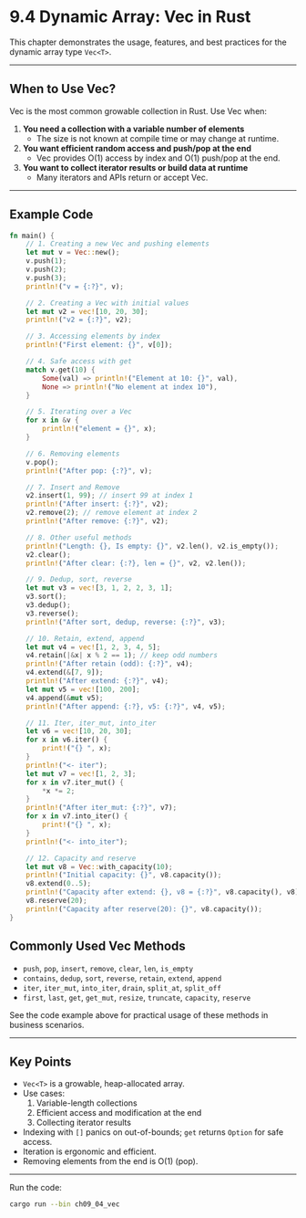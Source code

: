 # 9.4 Dynamic Array: Vec<T> in Rust

This chapter demonstrates the usage, features, and best practices for the dynamic array type `Vec<T>`.

---

## When to Use Vec<T>?

Vec<T> is the most common growable collection in Rust. Use Vec<T> when:

1. **You need a collection with a variable number of elements**  
   - The size is not known at compile time or may change at runtime.
2. **You want efficient random access and push/pop at the end**  
   - Vec<T> provides O(1) access by index and O(1) push/pop at the end.
3. **You want to collect iterator results or build data at runtime**  
   - Many iterators and APIs return or accept Vec<T>.

---

## Example Code

```rust
fn main() {
    // 1. Creating a new Vec and pushing elements
    let mut v = Vec::new();
    v.push(1);
    v.push(2);
    v.push(3);
    println!("v = {:?}", v);

    // 2. Creating a Vec with initial values
    let mut v2 = vec![10, 20, 30];
    println!("v2 = {:?}", v2);

    // 3. Accessing elements by index
    println!("First element: {}", v[0]);

    // 4. Safe access with get
    match v.get(10) {
        Some(val) => println!("Element at 10: {}", val),
        None => println!("No element at index 10"),
    }

    // 5. Iterating over a Vec
    for x in &v {
        println!("element = {}", x);
    }

    // 6. Removing elements
    v.pop();
    println!("After pop: {:?}", v);

    // 7. Insert and Remove
    v2.insert(1, 99); // insert 99 at index 1
    println!("After insert: {:?}", v2);
    v2.remove(2); // remove element at index 2
    println!("After remove: {:?}", v2);

    // 8. Other useful methods
    println!("Length: {}, Is empty: {}", v2.len(), v2.is_empty());
    v2.clear();
    println!("After clear: {:?}, len = {}", v2, v2.len());

    // 9. Dedup, sort, reverse
    let mut v3 = vec![3, 1, 2, 2, 3, 1];
    v3.sort();
    v3.dedup();
    v3.reverse();
    println!("After sort, dedup, reverse: {:?}", v3);

    // 10. Retain, extend, append
    let mut v4 = vec![1, 2, 3, 4, 5];
    v4.retain(|&x| x % 2 == 1); // keep odd numbers
    println!("After retain (odd): {:?}", v4);
    v4.extend(&[7, 9]);
    println!("After extend: {:?}", v4);
    let mut v5 = vec![100, 200];
    v4.append(&mut v5);
    println!("After append: {:?}, v5: {:?}", v4, v5);

    // 11. Iter, iter_mut, into_iter
    let v6 = vec![10, 20, 30];
    for x in v6.iter() {
        print!("{} ", x);
    }
    println!("<- iter");
    let mut v7 = vec![1, 2, 3];
    for x in v7.iter_mut() {
        *x *= 2;
    }
    println!("After iter_mut: {:?}", v7);
    for x in v7.into_iter() {
        print!("{} ", x);
    }
    println!("<- into_iter");

    // 12. Capacity and reserve
    let mut v8 = Vec::with_capacity(10);
    println!("Initial capacity: {}", v8.capacity());
    v8.extend(0..5);
    println!("Capacity after extend: {}, v8 = {:?}", v8.capacity(), v8);
    v8.reserve(20);
    println!("Capacity after reserve(20): {}", v8.capacity());
}
```

## Commonly Used Vec<T> Methods

- `push`, `pop`, `insert`, `remove`, `clear`, `len`, `is_empty`
- `contains`, `dedup`, `sort`, `reverse`, `retain`, `extend`, `append`
- `iter`, `iter_mut`, `into_iter`, `drain`, `split_at`, `split_off`
- `first`, `last`, `get`, `get_mut`, `resize`, `truncate`, `capacity`, `reserve`

See the code example above for practical usage of these methods in business scenarios.

---

## Key Points

- `Vec<T>` is a growable, heap-allocated array.
- Use cases:
    1. Variable-length collections
    2. Efficient access and modification at the end
    3. Collecting iterator results
- Indexing with `[]` panics on out-of-bounds; `get` returns `Option` for safe access.
- Iteration is ergonomic and efficient.
- Removing elements from the end is O(1) (pop).

---

Run the code:

```sh
cargo run --bin ch09_04_vec
